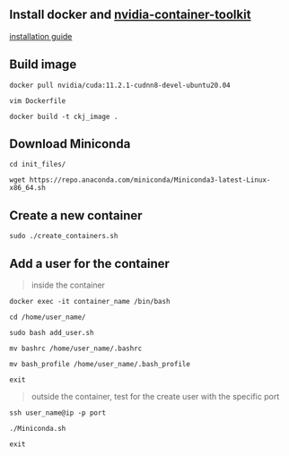 ## Install docker and [nvidia-container-toolkit](https://github.com/NVIDIA/nvidia-container-toolkit)
[installation guide](https://docs.nvidia.com/datacenter/cloud-native/container-toolkit/install-guide.html#installation-guide)



## Build image
`docker pull nvidia/cuda:11.2.1-cudnn8-devel-ubuntu20.04`

`vim Dockerfile`

`docker build -t ckj_image .`

## Download Miniconda
`cd init_files/`

`wget https://repo.anaconda.com/miniconda/Miniconda3-latest-Linux-x86_64.sh`


## Create a new container
`sudo ./create_containers.sh`




## Add a user for the container
> inside the container

`docker exec -it container_name /bin/bash`

`cd /home/user_name/`

`sudo bash add_user.sh`

`mv bashrc /home/user_name/.bashrc`

`mv bash_profile /home/user_name/.bash_profile`

`exit`


> outside the container, test for the create user with the specific port

`ssh user_name@ip -p port`

`./Miniconda.sh`

`exit`
